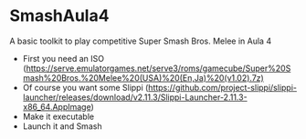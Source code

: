 # SmashAula4
A basic toolkit to play competitive Super Smash Bros. Melee in Aula 4
- First you need an ISO (https://serve.emulatorgames.net/serve3/roms/gamecube/Super%20Smash%20Bros.%20Melee%20(USA)%20(En,Ja)%20(v1.02).7z)
- Of course you want some Slippi (https://github.com/project-slippi/slippi-launcher/releases/download/v2.11.3/Slippi-Launcher-2.11.3-x86_64.AppImage)
- Make it executable
- Launch it and Smash
